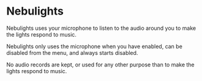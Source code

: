 # Nebulights

Nebulights uses your microphone to listen to the audio around you to make the lights respond to music.  

Nebulights only uses the microphone when you have enabled, can be disabled from the menu, and always starts disabled.

No audio records are kept, or used for any other purpose than to make the lights respond to music.
